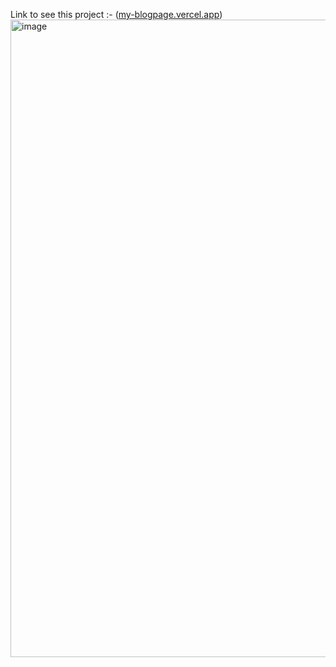 Link to see this project :- ([my-blogpage.vercel.app](https://my-blogpage.vercel.app/))
<img width="1920" height="1020" alt="image" src="https://github.com/user-attachments/assets/e690c63d-0f54-431f-81f4-672af5d8803e" />
